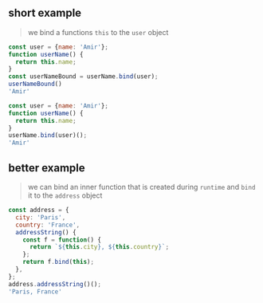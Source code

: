 
## short example 

> we bind a functions `this` to the `user` object

```js
const user = {name: 'Amir'};
function userName() {
  return this.name;
}
const userNameBound = userName.bind(user);
userNameBound()
'Amir'
```

```js
const user = {name: 'Amir'};
function userName() {
  return this.name;
}
userName.bind(user)();
'Amir'
```

## better example

>  we can bind an inner function that is created during `runtime` and `bind` it to the `address` object
```js
const address = {
  city: 'Paris',
  country: 'France',
  addressString() {
    const f = function() {
      return `${this.city}, ${this.country}`;
    };
    return f.bind(this);
  },
};
address.addressString()();
'Paris, France'
```
